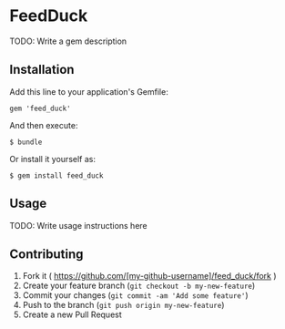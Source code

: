 # FeedDuck

TODO: Write a gem description

## Installation

Add this line to your application's Gemfile:

    gem 'feed_duck'

And then execute:

    $ bundle

Or install it yourself as:

    $ gem install feed_duck

## Usage

TODO: Write usage instructions here

## Contributing

1. Fork it ( https://github.com/[my-github-username]/feed_duck/fork )
2. Create your feature branch (`git checkout -b my-new-feature`)
3. Commit your changes (`git commit -am 'Add some feature'`)
4. Push to the branch (`git push origin my-new-feature`)
5. Create a new Pull Request
